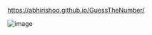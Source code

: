 https://abhirishoo.github.io/GuessTheNumber/

![image](https://github.com/abhirishoo/GuessTheNumber/assets/101319292/a2069d26-7cdf-4233-b7ed-789268bde5cf)
